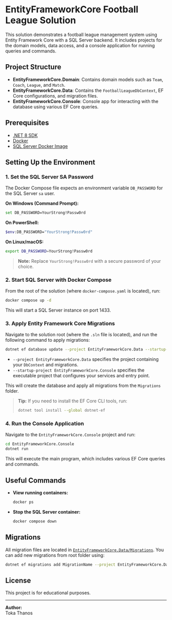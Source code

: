 # EntityFrameworkCore Football League Solution

This solution demonstrates a football league management system using Entity Framework Core with a SQL Server backend. It includes projects for the domain models, data access, and a console application for running queries and commands.

## Project Structure

- **EntityFrameworkCore.Domain**: Contains domain models such as `Team`, `Coach`, `League`, and `Match`.
- **EntityFrameworkCore.Data**: Contains the `FootballLeagueDbContext`, EF Core configurations, and migration files.
- **EntityFrameworkCore.Console**: Console app for interacting with the database using various EF Core queries.

## Prerequisites

- [.NET 8 SDK](https://dotnet.microsoft.com/download)
- [Docker](https://www.docker.com/products/docker-desktop)
- [SQL Server Docker Image](https://hub.docker.com/_/microsoft-mssql-server)

## Setting Up the Environment

### 1. Set the SQL Server SA Password

The Docker Compose file expects an environment variable `DB_PASSWORD` for the SQL Server `sa` user.

**On Windows (Command Prompt):**
```sh
set DB_PASSWORD=YourStrong!Passw0rd
```

**On PowerShell:**
```sh
$env:DB_PASSWORD="YourStrong!Passw0rd"
```

**On Linux/macOS:**
```sh
export DB_PASSWORD=YourStrong!Passw0rd
```

> **Note:** Replace `YourStrong!Passw0rd` with a secure password of your choice.

### 2. Start SQL Server with Docker Compose

From the root of the solution (where `docker-compose.yaml` is located), run:

```sh
docker compose up -d
```

This will start a SQL Server instance on port 1433.

### 3. Apply Entity Framework Core Migrations

Navigate to the solution root (where the `.sln` file is located), and run the following command to apply migrations:

```sh
dotnet ef database update --project EntityFrameworkCore.Data --startup-project EntityFrameworkCore.Console
```

- `--project EntityFrameworkCore.Data` specifies the project containing your `DbContext` and migrations.
- `--startup-project EntityFrameworkCore.Console` specifies the executable project that configures your services and entry point.

This will create the database and apply all migrations from the `Migrations` folder.

> **Tip:** If you need to install the EF Core CLI tools, run:
> ```sh
> dotnet tool install --global dotnet-ef
> ```

### 4. Run the Console Application

Navigate to the `EntityFrameworkCore.Console` project and run:

```sh
cd EntityFrameworkCore.Console
dotnet run
```

This will execute the main program, which includes various EF Core queries and commands.

## Useful Commands

- **View running containers:**
  ```sh
  docker ps
  ```
- **Stop the SQL Server container:**
  ```sh
  docker compose down
  ```

## Migrations

All migration files are located in [`EntityFrameworkCore.Data/Migrations`](EntityFrameworkCore.Data/Migrations). You can add new migrations from root folder using:

```sh
dotnet ef migrations add MigrationName --project EntityFrameworkCore.Data --startup-project EntityFrameworkCore.Console
```

## License

This project is for educational purposes.

---

**Author:**  
Toka Thanos
